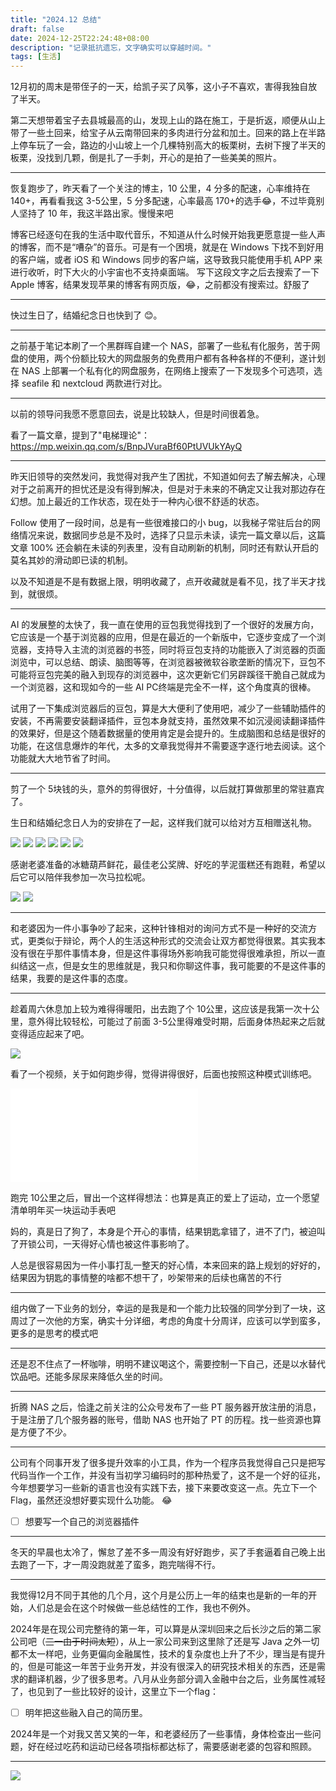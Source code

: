 ```yaml
---
title: "2024.12 总结"
draft: false
date: 2024-12-25T22:24:48+08:00
description: "记录抵抗遗忘，文字确实可以穿越时间。"
tags: [生活]
---
```



12月初的周末是带侄子的一天，给凯子买了风筝，这小子不喜欢，害得我独自放了半天。

第二天想带着宝子去县城最高的山，发现上山的路在施工，于是折返，顺便从山上带了一些土回来，给宝子从云南带回来的多肉进行分盆和加土。回来的路上在半路上停车玩了一会，路边的小山坡上一个几棵特别高大的板栗树，去树下搜了半天的板栗，没找到几颗，倒是扎了一手刺，开心的是拍了一些美美的照片。

---

恢复跑步了，昨天看了一个关注的博主，10 公里，4 分多的配速，心率维持在 140+，再看看我这 3-5公里，5 分多配速，心率最高 170+的选手😂，不过毕竟别人坚持了 10 年，我这半路出家。慢慢来吧

博客已经逐句在我的生活中取代音乐，不知道从什么时候开始我更愿意提一些人声的博客，而不是“嘈杂”的音乐。可是有一个困境，就是在 Windows 下找不到好用的客户端，或者 iOS 和 Windows 同步的客户端，这导致我只能使用手机 APP 来进行收听，时下大火的小宇宙也不支持桌面端。
写下这段文字之后去搜索了一下 Apple 博客，结果发现苹果的博客有网页版，😂，之前都没有搜索过。舒服了

---

快过生日了，结婚纪念日也快到了 😊。

---

之前基于笔记本刷了一个黑群晖自建一个 NAS，部署了一些私有化服务，苦于网盘的使用，两个份额比较大的网盘服务的免费用户都有各种各样的不便利，遂计划在 NAS 上部署一个私有化的网盘服务，在网络上搜索了一下发现多个可选项，选择 seafile 和 nextcloud 两款进行对比。

---

以前的领导问我愿不愿意回去，说是比较缺人，但是时间很着急。


看了一篇文章，提到了"电梯理论"：https://mp.weixin.qq.com/s/BnpJVuraBf60PtUVUkYAyQ

---

昨天旧领导的突然发问，我觉得对我产生了困扰，不知道如何去了解去解决，心理对于之前离开的担忧还是没有得到解决，但是对于未来的不确定又让我对那边存在幻想。加上最近的工作状态，现在处于一种内心很不舒适的状态。


Follow 使用了一段时间，总是有一些很难接口的小 bug，以我梯子常驻后台的网络情况来说，数据同步总是不及时，选择了只显示未读，读完一篇文章以后，这篇文章 100% 还会躺在未读的列表里，没有自动刷新的机制，同时还有默认开启的莫名其妙的滑动即已读的机制。

以及不知道是不是有数据上限，明明收藏了，点开收藏就是看不见，找了半天才找到，就很烦。

---

AI 的发展整的太快了，我一直在使用的豆包我觉得找到了一个很好的发展方向，它应该是一个基于浏览器的应用，但是在最近的一个新版中，它逐步变成了一个浏览器，支持导入主流的浏览器的书签，同时将豆包支持的功能嵌入了浏览器的页面浏览中，可以总结、朗读、脑图等等，在浏览器被微软谷歌垄断的情况下，豆包不可能将豆包完美的融入到现存的浏览器中，这次更新它们另辟蹊径干脆自己就成为一个浏览器，这和现如今的一些 AI PC终端是完全不一样，这个角度真的很棒。

试用了一下集成浏览器后的豆包，算是大大便利了使用吧，减少了一些辅助插件的安装，不再需要安装翻译插件，豆包本身就支持，虽然效果不如沉浸阅读翻译插件的效果好，但是这个随着数据量的使用肯定是会提升的。生成脑图和总结是很好的功能，在这信息爆炸的年代，太多的文章我觉得并不需要逐字逐行地去阅读。这个功能就大大地节省了时间。

---
剪了一个 5块钱的头，意外的剪得很好，十分值得，以后就打算做那里的常驻嘉宾了。

生日和结婚纪念日人为的安排在了一起，这样我们就可以给对方互相赠送礼物。

![](http://ipv4.zhangyk.space:9089/pic/2024/12/25/676c0df5c3edd.jpeg)
![](http://ipv4.zhangyk.space:9089/pic/2024/12/25/676c0dfe95a15.jpg)
![](http://ipv4.zhangyk.space:9089/pic/2024/12/25/676c0e01ca71d.jpg)
![](http://ipv4.zhangyk.space:9089/pic/2024/12/25/676c0e0289e9c.jpg)
![](http://ipv4.zhangyk.space:9089/pic/2024/12/25/676c0e089ce68.jpg)
![](http://ipv4.zhangyk.space:9089/pic/2024/12/25/676c0e0a008aa.jpg)

感谢老婆准备的冰糖葫芦鲜花，最佳老公奖牌、好吃的芋泥蛋糕还有跑鞋，希望以后它可以陪伴我参加一次马拉松呢。

![](http://ipv4.zhangyk.space:9089/pic/2024/12/25/676c0eff9a895.jpeg)
![](http://ipv4.zhangyk.space:9089/pic/2024/12/25/676c0f004fcba.jpeg)

---

和老婆因为一件小事争吵了起来，这种针锋相对的询问方式不是一种好的交流方式，更类似于辩论，两个人的生活这种形式的交流会让双方都觉得很累。其实我本没有很在乎那件事情本身，但是这件事得场外影响我可能觉得很难承担，所以一直纠结这一点，但是女生的思维就是，我只和你聊这件事，我可能要的不是这件事的结果，我要的是这件事的态度。

---

趁着周六休息加上较为难得得暖阳，出去跑了个 10公里，这应该是我第一次十公里，意外得比较轻松，可能过了前面 3-5公里得难受时期，后面身体热起来之后就变得适应起来了吧。

![](http://ipv4.zhangyk.space:9089/pic/2024/12/25/676c1419a66df.jpg)

看了一个视频，关于如何跑步得，觉得讲得很好，后面也按照这种模式训练吧。

<iframe src="//player.bilibili.com/player.html?isOutside=true&aid=113610877705209&bvid=BV1XAq5YZEYK&cid=27224180350&p=1" scrolling="no" border="0" frameborder="no" framespacing="0" allowfullscreen="true"></iframe>

跑完 10公里之后，冒出一个这样得想法：也算是真正的爱上了运动，立一个愿望清单明年买一块运动手表吧

妈的，真是日了狗了，本身是个开心的事情，结果钥匙拿错了，进不了门，被迫叫了开锁公司，一天得好心情也被这件事影响了。

人总是很容易因为一件小事打乱一整天的好心情，本来回来的路上规划的好好的，结果因为钥匙的事情整的啥都不想干了，吵架带来的后续也痛苦的不行

---

组内做了一下业务的划分，幸运的是我是和一个能力比较强的同学分到了一块，这周过了一次他的方案，确实十分详细，考虑的角度十分周详，应该可以学到蛮多，更多的是思考的模式吧

---

还是忍不住点了一杯咖啡，明明不建议喝这个，需要控制一下自己，还是以水替代饮品吧。还能多尿尿来降低久坐的时间。

---

折腾 NAS 之后，恰逢之前关注的公众号发布了一些 PT 服务器开放注册的消息，于是注册了几个服务器的账号，借助 NAS 也开始了 PT 的历程。找一些资源也算是方便了不少。

---

公司有个同事开发了很多提升效率的小工具，作为一个程序员我觉得自己只是把写代码当作一个工作，并没有当初学习编码时的那种热爱了，这不是一个好的征兆，今年想要学习一些新的语言也没有实践下去，接下来要改变这一点。先立下一个 Flag，虽然还没想好要实现什么功能。 😂

- [ ]  想要写一个自己的浏览器插件

---

冬天的早晨也太冷了，懈怠了差不多一周没有好好跑步，买了手套逼着自己晚上出去跑了一下，才一周没跑就差了蛮多，跑完喘得不行。

---

我觉得12月不同于其他的几个月，这个月是公历上一年的结束也是新的一年的开始，人们总是会在这个时候做一些总结性的工作，我也不例外。

2024年是在现公司完整待的第一年，可以算是从深圳回来之后长沙之后的第二家公司吧（~~三一由于时间太短~~），从上一家公司来到这里除了还是写 Java 之外一切都不太一样吧，业务更偏向金融属性，技术的复杂度也上升了不少，理当是有提升的，但是可能这一年苦于业务开发，并没有很深入的研究技术相关的东西，还是需求的翻译机器，少了很多思考。八月从业务部分调入金融中台之后，业务属性减轻了，也见到了一些比较好的设计，这里立下一个flag：

- [ ]  明年把这些融入自己的简历里。

2024年是一个对我又苦又笑的一年，和老婆经历了一些事情，身体检查出一些问题，好在经过吃药和运动已经各项指标都达标了，需要感谢老婆的包容和照顾。


---



![](https://v2.jinrishici.com/one.svg)
